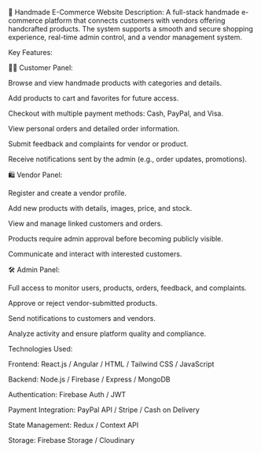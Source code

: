 🧵 Handmade E-Commerce Website
Description:
A full-stack handmade e-commerce platform that connects customers with vendors offering handcrafted products. The system supports a smooth and secure shopping experience, real-time admin control, and a vendor management system.

Key Features:

🧍‍♂️ Customer Panel:

Browse and view handmade products with categories and details.

Add products to cart and favorites for future access.

Checkout with multiple payment methods: Cash, PayPal, and Visa.

View personal orders and detailed order information.

Submit feedback and complaints for vendor or product.

Receive notifications sent by the admin (e.g., order updates, promotions).

🛍 Vendor Panel:

Register and create a vendor profile.

Add new products with details, images, price, and stock.

View and manage linked customers and orders.

Products require admin approval before becoming publicly visible.

Communicate and interact with interested customers.

🛠 Admin Panel:

Full access to monitor users, products, orders, feedback, and complaints.

Approve or reject vendor-submitted products.

Send notifications to customers and vendors.

Analyze activity and ensure platform quality and compliance.

Technologies Used:

Frontend: React.js / Angular / HTML / Tailwind CSS / JavaScript

Backend: Node.js / Firebase / Express / MongoDB

Authentication: Firebase Auth / JWT

Payment Integration: PayPal API / Stripe / Cash on Delivery

State Management: Redux / Context API

Storage: Firebase Storage / Cloudinary


